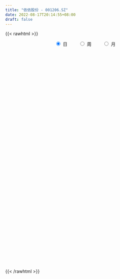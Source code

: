 ```yaml
---
title: "依依股份 - 001206.SZ"
date: 2022-08-17T20:14:55+08:00
draft: false
---
```

{{< rawhtml >}}
    <div style="text-align: center">
        <label style="padding: 1rem;"><input style="margin-right: .5rem" type="radio" name="period" value="D" checked onclick="period_change(this)">日</label>
        <label style="padding: 1rem;"><input style="margin-right: .5rem" type="radio" name="period" value="W" onclick="period_change(this)">周</label>
        <label style="padding: 1rem;"><input style="margin-right: .5rem" type="radio" name="period" value="M" onclick="period_change(this)">月</label>
    </div>
    <div id="chart" style="height: 700px;"></div> 
    <script type="text/javascript">
        const D_v = [3065.86,663.13,683.64,1700.67,2238.82,46017.11,58750.35,147895.54,128736.67,91267.83,67604.12,73848.51,55537.97,31645.39,37412.41,35518.83,39212.56,29473.91,32988.82,29078.99,22955.32,24294.47,21792.78,47600.68,25289.47,24979.51,36213.86,24288.78,18347.19,14154.16,18788.05,16922.24,22843.2,20951.73,16735.78,24567.19,18345.76,18272.39,13642.74,17108.6,9840.39,17940.85,13114.88,13688.35,8426.35,14385.31,17876.28,14030.86,18053.18,13819.83,12612.7,12481.87,14511.71,13367.29,10134.32,7956.16,8665.17,11106.48,16552.2,11026.79,10294.66,10198.12,18289.87,39951.55,39693.75,35736.71,23185.57,20614.55,10984.72,14595.36,11052.51,14002.05,13925.49,13351.76,10115.08,11936.41,9220.0,8613.18,8768.16,8906.06,11228.1,11705.74,8459.61,6322.32,6956.13,7588.46,11298.13,8713.07,7337.85,24355.72,20405.5,11722.2,9042.79,7531.37,4596.49,8123.37,5252.51,5483.88,7078.64,4716.75,7222.11,3187.51,3169.5,3888.5,3558.89,4022.33,7442.94,4458.42,7613.65,4704.5,3379.86,3197.18,4268.42,4124.75,4573.63,11714.17,6030.07,3770.16,4058.16,7588.85,8638.1,10706.21,17654.28,9219.02,6845.0,5238.57,7185.73,10506.06,24122.16,11668.28,9575.98,5843.85,8236.33,27317.11,14883.64,6630.0,8367.0,8578.29,5785.21,8285.37,9425.17,9118.16,6006.95,5974.58,4093.53,8728.16,6889.88,3976.6,4924.53,15155.52,7045.33,5002.3,9692.23,11752.31,7312.16,5167.76,7252.53,10263.74,6984.26,30226.25,19882.25,13777.9,12844.39,7625.0,10098.74,9613.48,8771.58,5655.82,6382.21,5169.21,12797.78,7498.12,4092.71,6691.94,5038.5,2668.69,3939.11,2831.59,3081.71,5087.43,2489.0,3134.58,2730.37,4332.0,2829.21,2995.37,3979.0,3128.57,6633.16,3645.16,3277.95,3512.0,3002.79,4293.0,4272.58,36478.1,39132.24,24547.14,17816.37,14418.95,8144.0,11813.05,9348.47,9028.0,5324.86,5671.42,9894.89,5215.0,5762.66,10707.87,7150.37,7928.16,6342.71,7248.0,8730.86,6808.79,21187.44,14523.85,9459.0,5910.06,3621.72,3539.0,3989.19,3045.63,3428.24,9107.75,7805.9,20385.21,20988.28,14233.43,19071.16,10909.16,10721.16,11747.0,9334.16,11307.03,7021.0,8241.84,12376.0,7944.0,5173.0,4945.84,6782.0,6607.0,5968.16,6784.43,12177.98,6155.0,9264.0,6985.0,4185.21,8592.21,8964.0,8949.0,9012.23,8418.0,7600.0,6028.16,6366.28,7669.91,8727.03,10799.61,11091.14,10265.58,7266.0,6619.0,4788.0,5341.56,4739.0,5260.0,9395.37,19941.27,23340.05,10988.63,6781.47,6870.86,7364.65,6176.0,3232.0,4669.76,4469.16,3325.49,2940.84,6725.0,5142.42,3472.0,3207.0,3241.0,3352.0,4787.0,5645.64,5026.0,6272.0,4579.23,2681.0,7237.0,4950.57,2639.22,3727.21,2354.0,2885.21,3016.48,4315.48,8738.12,18380.95,61422.29,40045.42]
const D_histogram = [0.0,0.4097094017,1.0946485694,1.9590063952,2.9358221003,3.979471614,5.0612200153,4.7124858202,3.9979982044,2.6524747511,1.7110987834,0.5617709229,-0.4770475374,-1.1721623915,-1.7103808451,-1.9624319702,-2.3409887973,-2.525406074,-2.7635318868,-2.9986706269,-2.9906907193,-2.781811026,-2.6015922579,-2.1486559827,-1.8212389415,-1.6352854727,-1.6946291587,-1.6761088759,-1.4878729604,-1.3918302167,-1.3343749947,-1.2136460714,-1.2036017095,-1.022037514,-0.8333302638,-0.5875121223,-0.392749958,-0.1678275056,-0.0432613145,-0.0422728623,-0.0165877485,-0.0379968522,-0.1221763345,-0.2199479528,-0.2293529437,-0.1740593812,-0.0322144578,-0.0476996644,-0.2240553584,-0.4002267736,-0.5469899928,-0.5464032453,-0.4088497765,-0.2070433886,-0.0465474297,0.0663468709,0.1286579878,0.1365595566,0.2915131566,0.4315695774,0.5482195217,0.5617858209,0.6402140846,1.0211220658,1.0785654698,1.2302937226,1.1533912972,0.8765160581,0.701245584,0.5359837383,0.4029439131,0.2246802195,0.0179693941,-0.1932236687,-0.2814810077,-0.2676329932,-0.2275556889,-0.1681534106,-0.0706513742,0.0476951934,0.1887484955,0.2302721739,0.2092637422,0.1949962789,0.1769611158,0.2107133719,0.2421283631,0.1888312836,0.1160725109,0.2561124017,0.2382550905,0.1792598477,0.0633408431,-0.091897223,-0.1434552188,-0.0836028249,-0.0206852347,0.0013355115,0.101226469,0.1544748957,0.1102512206,0.096345643,0.0942941041,0.0810579542,0.0657878567,0.0620188162,0.1299704819,0.1292505473,0.0405593713,-0.0712719839,-0.1047903048,-0.0948857285,-0.1052925431,-0.0472343623,0.0329315562,0.1686254069,0.2014374282,0.2352326586,0.2507438082,0.3025498353,0.3596595727,0.4386162316,0.53825274,0.5410164649,0.4855133006,0.4444321647,0.3746022921,0.3329560826,0.4150601047,0.4367375992,0.3648022959,0.2945677113,0.1958625291,0.2888951073,0.2342792289,0.1787939726,0.0844216234,0.0648804806,0.0261100447,0.0378867411,0.0595818664,0.0287846799,-0.0257067178,-0.0831995952,-0.1080995862,-0.1856859748,-0.2924429306,-0.3269812039,-0.3162511031,-0.2297642806,-0.183405855,-0.1431514683,-0.0446892415,0.0660515359,0.0911023122,0.0838977711,0.1096313369,0.1193112868,0.1341041838,0.2461089774,0.3551759984,0.3199430653,0.3217424444,0.2584951173,0.2452725179,0.174193844,0.0523121962,-0.021113274,-0.1342986351,-0.2706325046,-0.5107145867,-0.7420859132,-0.8290946547,-0.9767985378,-0.9802680644,-0.8864509467,-0.7268959727,-0.5685830682,-0.4282626031,-0.369416848,-0.308359311,-0.2350116863,-0.1445067046,-0.0668081837,-0.0010573198,0.0792876906,0.1101424842,0.1540579902,0.0867201204,0.0723221309,0.0514906343,0.0537666461,0.0677314325,0.0683526099,0.0565928592,0.3094237096,0.2878337782,0.0985470255,-0.0246920407,-0.1223532053,-0.2547437535,-0.4537117471,-0.5048935796,-0.4736520047,-0.3893926912,-0.282452337,-0.1739162896,-0.0728642245,-0.0218393464,0.0571075616,0.0663238072,0.0522597572,0.073999997,0.1449531238,0.198667889,0.265112781,0.3769307546,0.3943187641,0.2588122253,0.2305463415,0.1868519656,0.1615172099,0.1046156798,0.090661743,0.1162767337,0.2014610317,0.1812113914,0.3022955342,0.3102846559,0.077145196,-0.265727136,-0.4437327991,-0.478704395,-0.441522328,-0.4066454642,-0.2937046764,-0.2085618471,-0.1416393296,-0.0280573576,0.0214494508,0.0307037782,0.018002583,0.0687460743,0.0798575254,0.1042926643,0.1470473778,0.0780926377,0.0548763969,0.0665255339,0.0756527864,0.0914829499,0.1264304326,0.1744309984,0.1849413167,0.2290550612,0.2314076001,0.2299086347,0.1904504758,0.1881850439,0.2089211386,0.2431491274,0.2547671515,0.2893145842,0.2789655652,0.2837790251,0.2614590221,0.2048374777,0.1770809685,0.1640007063,0.1495821268,0.1832410583,0.2123049335,0.312424274,0.3470965123,0.3560080415,0.3123949707,0.2846598275,0.1962060028,0.1325968381,0.0729140447,-0.0049578259,-0.0333390649,-0.052111116,-0.1409768537,-0.1296736455,-0.1120430072,-0.0828190204,-0.0955350038,-0.1125939823,-0.0801700508,-0.0214390653,0.0265000483,0.0797796419,0.0606795698,0.053235826,-0.0615048738,-0.1671427176,-0.2126549807,-0.2054858268,-0.1613753966,-0.1247733733,-0.0983408885,-0.0366861346,0.0541076526,0.316550145,0.50872635,0.6558381492]
const D_fast = [0.0,0.5121367521,1.4707380622,2.8248474867,4.5356187169,6.5741361342,8.9211895393,9.7505767992,10.0355887346,9.353183969,8.8395826971,7.8306975673,6.6726172228,5.6844617707,4.7186481058,3.9759889882,3.0121849618,2.1964161665,1.267407382,0.2826009853,-0.4570917869,-0.9436648502,-1.4138441465,-1.498071867,-1.6259645612,-1.8488324606,-2.3318334363,-2.7323403724,-2.916072697,-3.1679875075,-3.4441260342,-3.6268086287,-3.9176646942,-3.9916098772,-4.0112351929,-3.912295082,-3.8157204072,-3.6327548312,-3.5190039687,-3.528583732,-3.5070455554,-3.5379538722,-3.6526774381,-3.8054360446,-3.8721792714,-3.8604005542,-3.7266092453,-3.754019368,-3.9863889015,-4.2626170101,-4.5461277275,-4.6821417913,-4.6468007667,-4.4967552259,-4.3478961244,-4.2184151062,-4.1239394923,-4.0818980343,-3.8540661452,-3.6061173301,-3.3524125054,-3.1983997509,-2.959917966,-2.3237294683,-1.996644697,-1.5373430135,-1.3258976146,-1.3836438392,-1.3836029173,-1.4148688284,-1.4471726753,-1.569266314,-1.7714847909,-2.0309837709,-2.1896113618,-2.2426715956,-2.2594832136,-2.2421192879,-2.162280095,-2.0320097291,-1.8437693031,-1.7446775812,-1.7133700774,-1.678888471,-1.6526833552,-1.5662527561,-1.4743056741,-1.4803949327,-1.5241355777,-1.3200675864,-1.278361125,-1.2925414059,-1.3926251998,-1.5708375716,-1.6582593721,-1.6193076844,-1.5615614028,-1.5392067788,-1.414009204,-1.3221420534,-1.3388029234,-1.3286220902,-1.3071001031,-1.3000717644,-1.2988948977,-1.2871592341,-1.186714948,-1.1551222458,-1.2336735789,-1.3633229301,-1.4230388272,-1.436855683,-1.4735856335,-1.4273360433,-1.3389372356,-1.1610870332,-1.0779156549,-0.9853122599,-0.9071151582,-0.7796716723,-0.6326470417,-0.4440363249,-0.2098366315,-0.0718187904,-0.0059436295,0.0640832758,0.0879039762,0.1294967874,0.3153658356,0.4462277299,0.4654930006,0.4689003438,0.4191607939,0.5844171489,0.5883710778,0.5775843146,0.5043173712,0.5009963486,0.4687534239,0.4900018056,0.5265923975,0.5029913809,0.4420733038,0.3637805276,0.31185564,0.1878477578,0.0079800693,-0.108303505,-0.17663618,-0.1475904276,-0.1470834657,-0.1426169461,-0.0553270297,0.0719266317,0.119752986,0.1335228877,0.1866642877,0.2261720593,0.2744910023,0.4480230402,0.6458840608,0.690636894,0.7728718842,0.7742483365,0.8223438665,0.7948136536,0.6860100549,0.6073062661,0.4605462462,0.2565542506,-0.1112064781,-0.5280992829,-0.8223816881,-1.2142852056,-1.4628217483,-1.5906173673,-1.6127863865,-1.596619249,-1.5633644348,-1.5968728916,-1.6129051823,-1.5983104793,-1.5439321737,-1.4829356987,-1.4174491647,-1.3172822317,-1.2588918171,-1.1764618135,-1.2221196532,-1.2184371099,-1.226395948,-1.2106782747,-1.1797806301,-1.1620713003,-1.1596828361,-0.8294960584,-0.7791275453,-0.9437775416,-1.073189618,-1.2014390839,-1.3975155705,-1.7099115008,-1.8873167282,-1.9744881545,-1.9875770138,-1.9512497439,-1.8861927689,-1.8033567598,-1.7577917184,-1.66456792,-1.6387707226,-1.6397698333,-1.5995295943,-1.4923381866,-1.388956449,-1.2562333618,-1.0501826996,-0.934214999,-1.0050184815,-0.9756477799,-0.9726291644,-0.9575846176,-0.9883322278,-0.9796207288,-0.9249365547,-0.7893869988,-0.7643337913,-0.5676757649,-0.4821154792,-0.6959686401,-1.1052727561,-1.394211619,-1.5488593136,-1.6220578286,-1.6888423309,-1.6493277122,-1.6163253446,-1.5848126595,-1.478245027,-1.4233758559,-1.4064455838,-1.4146461333,-1.3467161235,-1.3156402911,-1.265131986,-1.185615428,-1.2350470088,-1.2445441503,-1.2162636299,-1.1882231808,-1.1495222798,-1.082967189,-0.9913588735,-0.9346132261,-0.8332357162,-0.7730312773,-0.7170530841,-0.708898624,-0.664117795,-0.5911514156,-0.4961361449,-0.4208263329,-0.3139502542,-0.2545578819,-0.1787996657,-0.1357549132,-0.1411670881,-0.1246533553,-0.0967334408,-0.0737564886,0.0057127074,0.087852816,0.266078225,0.3875245913,0.4854381309,0.5199238028,0.5633536164,0.5239512924,0.4934913372,0.4520370551,0.372925728,0.3362097227,0.3044098927,0.1802999416,0.1591847384,0.1488046249,0.1573238565,0.1207241222,0.0755166481,0.087898067,0.1412692861,0.1958334119,0.2690579159,0.2651277363,0.270992949,0.1408760307,-0.0065474925,-0.1052235008,-0.1494258035,-0.1456592225,-0.1402505425,-0.1384032799,-0.0859200596,0.0184006408,0.3599806694,0.6793384619,0.9904097984]
const D_slow = [0.0,0.1024273504,0.3760894928,0.8658410916,1.5997966166,2.5946645201,3.859969524,5.038090979,6.0375905301,6.7007092179,7.1284839137,7.2689266445,7.1496647601,6.8566241622,6.429028951,5.9384209584,5.3531737591,4.7218222406,4.0309392689,3.2812716122,2.5335989323,1.8381461758,1.1877481114,0.6505841157,0.1952743803,-0.2135469879,-0.6372042776,-1.0562314965,-1.4281997366,-1.7761572908,-2.1097510395,-2.4131625573,-2.7140629847,-2.9695723632,-3.1779049292,-3.3247829597,-3.4229704492,-3.4649273256,-3.4757426542,-3.4863108698,-3.4904578069,-3.49995702,-3.5305011036,-3.5854880918,-3.6428263277,-3.686341173,-3.6943947875,-3.7063197036,-3.7623335432,-3.8623902365,-3.9991377347,-4.1357385461,-4.2379509902,-4.2897118373,-4.3013486948,-4.284761977,-4.2525974801,-4.2184575909,-4.1455793018,-4.0376869074,-3.900632027,-3.7601855718,-3.6001320506,-3.3448515342,-3.0752101667,-2.7676367361,-2.4792889118,-2.2601598973,-2.0848485013,-1.9508525667,-1.8501165884,-1.7939465335,-1.789454185,-1.8377601022,-1.9081303541,-1.9750386024,-2.0319275247,-2.0739658773,-2.0916287208,-2.0797049225,-2.0325177986,-1.9749497551,-1.9226338196,-1.8738847499,-1.8296444709,-1.776966128,-1.7164340372,-1.6692262163,-1.6402080886,-1.5761799881,-1.5166162155,-1.4718012536,-1.4559660428,-1.4789403486,-1.5148041533,-1.5357048595,-1.5408761682,-1.5405422903,-1.515235673,-1.4766169491,-1.449054144,-1.4249677332,-1.4013942072,-1.3811297186,-1.3646827544,-1.3491780504,-1.3166854299,-1.2843727931,-1.2742329503,-1.2920509462,-1.3182485224,-1.3419699545,-1.3682930903,-1.3801016809,-1.3718687919,-1.3297124401,-1.2793530831,-1.2205449185,-1.1578589664,-1.0822215076,-0.9923066144,-0.8826525565,-0.7480893715,-0.6128352553,-0.4914569301,-0.3803488889,-0.2866983159,-0.2034592952,-0.0996942691,0.0094901307,0.1006907047,0.1743326325,0.2232982648,0.2955220416,0.3540918489,0.398790342,0.4198957478,0.436115868,0.4426433792,0.4521150645,0.4670105311,0.474206701,0.4677800216,0.4469801228,0.4199552262,0.3735337325,0.3004229999,0.2186776989,0.1396149231,0.082173853,0.0363223892,0.0005345222,-0.0106377882,0.0058750958,0.0286506738,0.0496251166,0.0770329508,0.1068607725,0.1403868185,0.2019140628,0.2907080624,0.3706938287,0.4511294398,0.5157532192,0.5770713486,0.6206198096,0.6336978587,0.6284195402,0.5948448814,0.5271867552,0.3995081086,0.2139866303,0.0067129666,-0.2374866678,-0.4825536839,-0.7041664206,-0.8858904138,-1.0280361808,-1.1351018316,-1.2274560436,-1.3045458714,-1.3632987929,-1.3994254691,-1.416127515,-1.416391845,-1.3965699223,-1.3690343013,-1.3305198037,-1.3088397736,-1.2907592409,-1.2778865823,-1.2644449208,-1.2475120627,-1.2304239102,-1.2162756954,-1.138919768,-1.0669613234,-1.0423245671,-1.0484975772,-1.0790858786,-1.142771817,-1.2561997537,-1.3824231486,-1.5008361498,-1.5981843226,-1.6687974069,-1.7122764793,-1.7304925354,-1.735952372,-1.7216754816,-1.7050945298,-1.6920295905,-1.6735295913,-1.6372913103,-1.5876243381,-1.5213461428,-1.4271134542,-1.3285337632,-1.2638307068,-1.2061941214,-1.15948113,-1.1191018276,-1.0929479076,-1.0702824718,-1.0412132884,-0.9908480305,-0.9455451827,-0.8699712991,-0.7924001351,-0.7731138361,-0.8395456201,-0.9504788199,-1.0701549186,-1.1805355006,-1.2821968667,-1.3556230358,-1.4077634975,-1.4431733299,-1.4501876694,-1.4448253067,-1.4371493621,-1.4326487163,-1.4154621978,-1.3954978164,-1.3694246503,-1.3326628059,-1.3131396465,-1.2994205472,-1.2827891638,-1.2638759672,-1.2410052297,-1.2093976216,-1.1657898719,-1.1195545428,-1.0622907775,-1.0044388774,-0.9469617188,-0.8993490998,-0.8523028388,-0.8000725542,-0.7392852723,-0.6755934844,-0.6032648384,-0.5335234471,-0.4625786908,-0.3972139353,-0.3460045659,-0.3017343237,-0.2607341472,-0.2233386154,-0.1775283509,-0.1244521175,-0.046346049,0.0404280791,0.1294300894,0.2075288321,0.278693789,0.3277452897,0.3608944992,0.3791230104,0.3778835539,0.3695487877,0.3565210087,0.3212767952,0.2888583839,0.2608476321,0.240142877,0.216259126,0.1881106304,0.1680681178,0.1627083514,0.1693333635,0.189278274,0.2044481665,0.217757123,0.2023809045,0.1605952251,0.1074314799,0.0560600232,0.0157161741,-0.0154771692,-0.0400623914,-0.049233925,-0.0357070118,0.0434305244,0.1706121119,0.3345716492]
const D_data = [['2021-05-18', 53.52, 64.22, 53.52, 64.22],['2021-05-19', 70.64, 70.64, 70.64, 70.64],['2021-05-20', 77.7, 77.7, 77.7, 77.7],['2021-05-21', 85.47, 85.47, 85.47, 85.47],['2021-05-24', 94.02, 94.02, 94.02, 94.02],['2021-05-25', 103.42, 103.42, 103.42, 103.42],['2021-05-26', 110.99, 113.76, 108.6, 113.76],['2021-05-27', 111.8, 102.38, 102.38, 115.8],['2021-05-28', 98.0, 99.2, 92.2, 101.58],['2021-05-31', 92.68, 89.28, 89.28, 93.66],['2021-06-01', 90.79, 90.88, 88.01, 92.6],['2021-06-02', 89.0, 84.54, 84.54, 92.8],['2021-06-03', 83.0, 81.05, 80.51, 83.8],['2021-06-04', 80.52, 80.99, 79.57, 81.63],['2021-06-07', 82.0, 79.4, 78.88, 82.29],['2021-06-08', 79.04, 80.25, 77.81, 81.75],['2021-06-09', 79.1, 76.03, 75.91, 79.44],['2021-06-10', 75.44, 75.7, 75.11, 76.95],['2021-06-11', 75.7, 72.38, 72.34, 75.9],['2021-06-15', 72.8, 69.34, 69.01, 72.96],['2021-06-16', 69.44, 69.78, 68.51, 70.5],['2021-06-17', 69.88, 70.88, 69.26, 71.55],['2021-06-18', 70.17, 69.63, 68.61, 70.5],['2021-06-21', 69.64, 72.99, 69.64, 74.09],['2021-06-22', 72.08, 72.0, 71.25, 72.35],['2021-06-23', 71.5, 70.23, 70.13, 73.74],['2021-06-24', 69.71, 66.1, 65.83, 69.93],['2021-06-25', 66.0, 65.49, 64.28, 66.2],['2021-06-28', 65.11, 66.73, 65.11, 66.77],['2021-06-29', 66.03, 64.96, 64.95, 67.12],['2021-06-30', 64.99, 63.52, 63.41, 64.99],['2021-07-01', 63.3, 63.45, 63.16, 64.73],['2021-07-02', 63.9, 61.08, 60.88, 64.51],['2021-07-05', 61.36, 62.45, 60.02, 63.88],['2021-07-06', 61.95, 62.36, 61.06, 63.1],['2021-07-07', 61.79, 63.22, 61.73, 65.14],['2021-07-08', 63.28, 62.9, 61.33, 63.48],['2021-07-09', 62.68, 63.7, 61.8, 64.2],['2021-07-12', 63.89, 62.81, 62.56, 63.95],['2021-07-13', 62.53, 61.07, 60.99, 62.81],['2021-07-14', 60.5, 60.93, 60.49, 61.62],['2021-07-15', 60.71, 59.83, 58.6, 60.71],['2021-07-16', 59.84, 58.19, 58.01, 59.84],['2021-07-19', 58.1, 56.88, 56.53, 58.7],['2021-07-20', 56.42, 57.0, 56.19, 57.48],['2021-07-21', 57.5, 57.25, 57.23, 58.99],['2021-07-22', 56.98, 58.26, 55.57, 58.26],['2021-07-23', 58.0, 56.07, 56.06, 58.0],['2021-07-26', 56.01, 52.89, 52.82, 56.01],['2021-07-27', 52.68, 51.14, 51.11, 54.12],['2021-07-28', 51.0, 49.69, 49.13, 51.2],['2021-07-29', 50.94, 50.12, 50.0, 51.28],['2021-07-30', 49.5, 51.23, 49.35, 51.55],['2021-08-02', 50.85, 52.1, 50.33, 52.5],['2021-08-03', 51.76, 51.85, 51.59, 52.49],['2021-08-04', 51.85, 51.39, 51.37, 52.31],['2021-08-05', 51.01, 50.7, 50.44, 51.37],['2021-08-06', 50.58, 49.71, 49.3, 50.9],['2021-08-09', 49.71, 51.57, 49.66, 52.86],['2021-08-10', 51.14, 51.89, 51.01, 52.28],['2021-08-11', 51.89, 52.12, 51.39, 52.32],['2021-08-12', 52.28, 51.08, 51.06, 52.39],['2021-08-13', 51.18, 52.1, 51.13, 53.35],['2021-08-16', 52.0, 57.31, 51.3, 57.31],['2021-08-17', 58.72, 54.83, 54.37, 58.72],['2021-08-18', 54.58, 57.09, 54.54, 58.0],['2021-08-19', 56.2, 55.01, 54.58, 57.0],['2021-08-20', 54.57, 52.02, 51.62, 54.9],['2021-08-23', 52.05, 52.39, 51.55, 52.47],['2021-08-24', 52.41, 51.8, 51.31, 52.41],['2021-08-25', 51.8, 51.5, 51.41, 52.38],['2021-08-26', 51.69, 50.08, 49.9, 51.69],['2021-08-27', 49.16, 48.52, 48.01, 49.5],['2021-08-30', 48.03, 47.0, 47.0, 48.89],['2021-08-31', 47.0, 47.27, 46.95, 47.86],['2021-09-01', 47.02, 47.85, 46.27, 48.0],['2021-09-02', 47.85, 47.84, 47.63, 48.78],['2021-09-03', 47.88, 47.9, 47.02, 48.2],['2021-09-06', 47.82, 48.41, 47.69, 48.5],['2021-09-07', 48.41, 48.95, 48.17, 49.5],['2021-09-08', 48.95, 49.74, 48.95, 49.93],['2021-09-09', 50.3, 48.87, 48.83, 50.41],['2021-09-10', 48.91, 48.04, 47.66, 48.91],['2021-09-13', 47.98, 47.92, 47.51, 48.29],['2021-09-14', 47.83, 47.67, 47.5, 48.36],['2021-09-15', 47.53, 48.26, 47.24, 48.99],['2021-09-16', 48.27, 48.34, 48.16, 49.62],['2021-09-17', 48.11, 47.15, 46.94, 48.5],['2021-09-22', 47.18, 46.45, 46.34, 47.18],['2021-09-23', 46.48, 49.22, 46.48, 49.48],['2021-09-24', 48.0, 47.55, 43.58, 48.87],['2021-09-27', 47.5, 46.78, 46.06, 47.97],['2021-09-28', 46.52, 45.48, 45.47, 46.96],['2021-09-29', 45.23, 44.03, 44.01, 45.4],['2021-09-30', 44.4, 44.46, 44.0, 44.82],['2021-10-08', 44.95, 45.57, 44.81, 46.18],['2021-10-11', 45.42, 45.68, 45.42, 46.19],['2021-10-12', 45.58, 45.17, 44.75, 45.9],['2021-10-13', 45.17, 46.3, 45.06, 46.3],['2021-10-14', 46.26, 46.02, 46.02, 46.68],['2021-10-15', 46.02, 44.72, 44.5, 46.23],['2021-10-18', 44.73, 44.82, 44.51, 44.88],['2021-10-19', 44.71, 44.8, 44.71, 45.19],['2021-10-20', 44.73, 44.49, 44.42, 44.83],['2021-10-21', 44.35, 44.25, 44.08, 44.64],['2021-10-22', 44.27, 44.2, 44.17, 44.96],['2021-10-25', 44.5, 45.16, 43.99, 45.8],['2021-10-26', 44.83, 44.4, 44.28, 45.14],['2021-10-27', 44.25, 42.94, 42.68, 44.4],['2021-10-28', 42.81, 41.91, 41.88, 43.24],['2021-10-29', 41.9, 42.24, 41.9, 42.69],['2021-11-01', 42.23, 42.45, 42.08, 42.72],['2021-11-02', 42.53, 41.92, 41.87, 43.16],['2021-11-03', 42.15, 42.65, 42.13, 42.86],['2021-11-04', 42.65, 43.1, 42.65, 43.21],['2021-11-05', 43.14, 44.27, 43.08, 44.75],['2021-11-08', 44.27, 43.4, 43.29, 44.7],['2021-11-09', 43.44, 43.59, 43.2, 43.77],['2021-11-10', 43.59, 43.52, 43.01, 43.8],['2021-11-11', 43.32, 44.22, 43.32, 44.44],['2021-11-12', 44.1, 44.7, 43.94, 45.14],['2021-11-15', 44.55, 45.53, 44.4, 45.68],['2021-11-16', 45.54, 46.55, 45.09, 46.79],['2021-11-17', 46.52, 45.95, 45.67, 46.6],['2021-11-18', 45.95, 45.41, 45.36, 46.18],['2021-11-19', 45.41, 45.64, 45.01, 45.85],['2021-11-22', 45.8, 45.26, 44.97, 45.8],['2021-11-23', 45.2, 45.56, 45.0, 46.36],['2021-11-24', 45.77, 47.5, 45.36, 47.97],['2021-11-25', 47.5, 47.36, 46.7, 47.59],['2021-11-26', 47.15, 46.38, 46.35, 47.55],['2021-11-29', 46.08, 46.3, 45.84, 46.69],['2021-11-30', 46.7, 45.71, 45.51, 46.93],['2021-12-01', 45.51, 48.33, 45.5, 48.8],['2021-12-02', 47.76, 46.84, 46.79, 47.81],['2021-12-03', 47.2, 46.75, 46.39, 47.25],['2021-12-06', 46.8, 46.02, 46.0, 47.36],['2021-12-07', 46.02, 46.77, 45.6, 46.8],['2021-12-08', 46.88, 46.47, 46.08, 46.94],['2021-12-09', 46.8, 47.12, 46.47, 47.28],['2021-12-10', 47.14, 47.44, 46.7, 47.6],['2021-12-13', 47.43, 46.86, 46.72, 47.85],['2021-12-14', 46.72, 46.4, 46.23, 46.95],['2021-12-15', 46.37, 46.08, 45.92, 46.58],['2021-12-16', 46.2, 46.25, 46.0, 46.49],['2021-12-17', 46.18, 45.25, 45.09, 46.23],['2021-12-20', 45.08, 44.24, 44.22, 45.08],['2021-12-21', 44.41, 44.55, 44.25, 44.82],['2021-12-22', 44.76, 44.82, 44.55, 45.65],['2021-12-23', 44.83, 45.83, 44.06, 46.52],['2021-12-24', 46.0, 45.53, 45.39, 46.2],['2021-12-27', 45.36, 45.56, 45.22, 46.23],['2021-12-28', 45.56, 46.59, 45.56, 46.83],['2021-12-29', 46.33, 47.32, 46.09, 47.79],['2021-12-30', 47.24, 46.68, 46.61, 47.58],['2021-12-31', 46.67, 46.4, 46.32, 46.8],['2022-01-04', 46.99, 46.95, 46.6, 47.16],['2022-01-05', 46.94, 46.95, 45.7, 47.8],['2022-01-06', 46.8, 47.2, 46.56, 47.37],['2022-01-07', 47.5, 48.94, 47.16, 49.96],['2022-01-10', 48.53, 49.78, 48.33, 50.24],['2022-01-11', 49.82, 48.49, 48.32, 50.3],['2022-01-12', 48.38, 49.18, 47.69, 49.5],['2022-01-13', 49.29, 48.5, 48.37, 49.5],['2022-01-14', 48.31, 49.2, 48.12, 49.49],['2022-01-17', 49.24, 48.5, 48.21, 49.9],['2022-01-18', 48.6, 47.52, 47.5, 49.33],['2022-01-19', 47.36, 47.7, 47.0, 48.2],['2022-01-20', 47.69, 46.72, 46.69, 47.69],['2022-01-21', 46.24, 45.67, 45.51, 47.01],['2022-01-24', 45.4, 43.1, 42.91, 45.62],['2022-01-25', 43.17, 41.47, 41.41, 43.48],['2022-01-26', 41.6, 41.8, 41.22, 41.9],['2022-01-27', 41.9, 39.66, 39.6, 41.9],['2022-01-28', 40.88, 40.22, 39.6, 40.88],['2022-02-07', 40.83, 40.85, 40.5, 41.16],['2022-02-08', 40.89, 41.6, 40.55, 41.66],['2022-02-09', 41.6, 41.79, 41.37, 41.89],['2022-02-10', 41.91, 41.82, 41.28, 42.2],['2022-02-11', 41.67, 40.85, 40.76, 41.76],['2022-02-14', 40.56, 40.75, 40.28, 41.2],['2022-02-15', 40.62, 40.86, 40.56, 41.03],['2022-02-16', 41.01, 41.17, 40.84, 41.4],['2022-02-17', 41.17, 41.18, 41.13, 41.75],['2022-02-18', 41.01, 41.19, 40.56, 41.37],['2022-02-21', 41.3, 41.6, 41.04, 41.95],['2022-02-22', 41.53, 41.16, 40.8, 41.75],['2022-02-23', 41.2, 41.44, 40.98, 41.49],['2022-02-24', 41.44, 39.89, 39.32, 41.62],['2022-02-25', 40.1, 40.21, 40.1, 40.85],['2022-02-28', 40.0, 39.9, 39.41, 40.39],['2022-03-01', 39.8, 40.0, 39.69, 40.12],['2022-03-02', 39.94, 40.06, 39.58, 40.14],['2022-03-03', 40.05, 39.81, 39.68, 40.2],['2022-03-04', 39.82, 39.5, 39.38, 39.83],['2022-03-07', 39.35, 43.45, 38.42, 43.45],['2022-03-08', 43.45, 40.72, 40.39, 44.43],['2022-03-09', 40.72, 38.05, 36.71, 41.16],['2022-03-10', 38.7, 37.91, 37.91, 39.88],['2022-03-11', 37.12, 37.42, 36.0, 37.65],['2022-03-14', 37.03, 36.05, 36.05, 37.47],['2022-03-15', 36.05, 33.86, 33.7, 36.34],['2022-03-16', 34.62, 34.46, 33.16, 34.9],['2022-03-17', 34.52, 34.84, 34.52, 35.64],['2022-03-18', 34.63, 35.25, 34.49, 35.45],['2022-03-21', 35.28, 35.55, 35.05, 35.75],['2022-03-22', 35.47, 35.73, 34.84, 36.36],['2022-03-23', 35.68, 35.86, 35.42, 36.09],['2022-03-24', 35.86, 35.36, 35.02, 35.86],['2022-03-25', 35.39, 35.83, 35.24, 36.91],['2022-03-28', 35.48, 35.0, 34.62, 35.78],['2022-03-29', 35.15, 34.5, 34.4, 36.28],['2022-03-30', 34.62, 34.78, 34.11, 34.88],['2022-03-31', 34.7, 35.5, 34.48, 35.74],['2022-04-01', 35.11, 35.53, 34.8, 36.48],['2022-04-06', 35.47, 35.98, 35.44, 36.36],['2022-04-07', 35.9, 37.08, 35.71, 39.58],['2022-04-08', 36.81, 36.36, 36.06, 38.6],['2022-04-11', 36.16, 34.2, 34.2, 36.29],['2022-04-12', 34.1, 35.12, 33.93, 35.23],['2022-04-13', 35.33, 34.73, 34.37, 35.48],['2022-04-14', 34.73, 34.75, 34.59, 35.23],['2022-04-15', 34.78, 34.08, 34.05, 35.07],['2022-04-18', 34.45, 34.35, 33.9, 34.56],['2022-04-19', 34.5, 34.81, 34.0, 35.08],['2022-04-20', 34.62, 35.84, 34.62, 36.89],['2022-04-21', 35.84, 34.71, 34.51, 36.45],['2022-04-22', 34.88, 36.82, 34.67, 37.83],['2022-04-25', 36.15, 35.88, 35.62, 37.83],['2022-04-26', 32.88, 32.29, 32.29, 33.69],['2022-04-27', 29.8, 29.16, 29.06, 30.2],['2022-04-28', 28.8, 29.4, 28.5, 30.08],['2022-04-29', 29.27, 30.1, 28.98, 30.45],['2022-05-05', 29.84, 30.48, 29.71, 31.11],['2022-05-06', 29.8, 30.13, 29.54, 31.1],['2022-05-09', 30.0, 31.04, 30.0, 31.6],['2022-05-10', 30.73, 30.83, 30.62, 31.5],['2022-05-11', 31.0, 30.67, 30.67, 31.37],['2022-05-12', 30.31, 31.47, 30.2, 31.98],['2022-05-13', 31.6, 30.9, 30.57, 31.65],['2022-05-16', 31.1, 30.37, 30.31, 31.1],['2022-05-17', 30.37, 29.9, 29.61, 30.41],['2022-05-18', 30.15, 30.63, 29.9, 31.09],['2022-05-19', 30.52, 30.16, 29.7, 30.6],['2022-05-20', 30.2, 30.3, 29.99, 30.6],['2022-05-23', 30.36, 30.62, 30.22, 30.92],['2022-05-24', 30.62, 29.05, 28.93, 30.88],['2022-05-25', 29.02, 29.24, 29.02, 29.32],['2022-05-26', 29.98, 29.51, 28.96, 30.08],['2022-05-27', 29.71, 29.41, 29.11, 29.86],['2022-05-30', 29.7, 29.45, 29.07, 29.7],['2022-05-31', 29.32, 29.74, 29.3, 30.0],['2022-06-01', 29.74, 30.08, 29.58, 30.2],['2022-06-02', 29.5, 29.75, 28.92, 29.78],['2022-06-06', 30.08, 30.33, 29.73, 30.35],['2022-06-07', 30.05, 29.97, 29.7, 30.45],['2022-06-08', 30.28, 29.97, 29.37, 30.29],['2022-06-09', 30.0, 29.42, 29.14, 30.06],['2022-06-10', 29.41, 29.8, 29.32, 29.83],['2022-06-13', 29.7, 30.18, 29.55, 30.4],['2022-06-14', 30.1, 30.57, 29.76, 30.78],['2022-06-15', 30.56, 30.51, 30.35, 31.25],['2022-06-16', 30.84, 31.05, 30.69, 31.36],['2022-06-17', 31.05, 30.7, 30.35, 31.45],['2022-06-20', 30.65, 31.03, 30.49, 31.09],['2022-06-21', 31.04, 30.8, 30.42, 31.2],['2022-06-22', 31.05, 30.29, 30.23, 31.05],['2022-06-23', 30.27, 30.53, 30.05, 30.59],['2022-06-24', 30.7, 30.7, 30.38, 30.85],['2022-06-27', 30.95, 30.7, 30.62, 31.0],['2022-06-28', 30.99, 31.46, 30.82, 31.6],['2022-06-29', 31.46, 31.71, 31.3, 32.94],['2022-06-30', 31.73, 33.15, 31.72, 33.71],['2022-07-01', 32.78, 32.96, 32.59, 33.55],['2022-07-04', 32.71, 33.05, 32.56, 33.14],['2022-07-05', 33.39, 32.59, 32.2, 33.39],['2022-07-06', 32.57, 32.87, 32.14, 33.2],['2022-07-07', 32.65, 32.03, 32.0, 32.99],['2022-07-08', 32.3, 32.11, 32.05, 32.58],['2022-07-11', 32.53, 31.96, 31.7, 32.78],['2022-07-12', 31.63, 31.44, 31.32, 32.0],['2022-07-13', 31.44, 31.81, 31.21, 31.99],['2022-07-14', 31.8, 31.82, 31.6, 32.09],['2022-07-15', 31.98, 30.62, 30.62, 31.98],['2022-07-18', 30.72, 31.6, 30.72, 31.88],['2022-07-19', 31.86, 31.7, 31.33, 31.9],['2022-07-20', 31.89, 31.93, 31.51, 32.06],['2022-07-21', 32.06, 31.41, 31.4, 32.08],['2022-07-22', 31.41, 31.22, 30.9, 31.76],['2022-07-25', 31.39, 31.83, 31.19, 31.95],['2022-07-26', 31.82, 32.39, 31.6, 32.4],['2022-07-27', 32.31, 32.57, 32.23, 32.86],['2022-07-28', 32.8, 32.98, 32.4, 33.0],['2022-07-29', 33.03, 32.25, 32.25, 33.03],['2022-08-01', 32.36, 32.4, 32.0, 32.55],['2022-08-02', 32.0, 30.75, 30.39, 32.03],['2022-08-03', 30.52, 30.2, 30.2, 31.3],['2022-08-04', 30.44, 30.41, 30.26, 30.94],['2022-08-05', 30.6, 30.81, 30.36, 30.87],['2022-08-08', 31.0, 31.27, 30.81, 31.28],['2022-08-09', 31.47, 31.28, 31.01, 31.66],['2022-08-10', 31.48, 31.23, 30.91, 31.53],['2022-08-11', 31.45, 31.85, 31.25, 31.93],['2022-08-12', 31.95, 32.63, 31.8, 32.88],['2022-08-15', 34.8, 35.89, 34.62, 35.89],['2022-08-16', 37.16, 36.59, 36.25, 39.48],['2022-08-17', 36.93, 37.45, 35.76, 37.78]]
const W_v = [6113.3,383638.49,319903.8200000001,174606.53,98121.56,158372.3,91054.84,98872.85,71647.46,68407.15,71479.29,51229.42,66361.64,159182.13,64560.13,53236.43,49067.67,40878.11,52099.07,32892.85,8123.37,29753.89,17826.73,27599.37,27878.15,30085.34,49663.08,63058.21,62910.93,40441.04,33921.38,37991.86,38926.76,54726.78,64228.28,35592.3,36119.05,17608.53,15515.16,20381.26,18358.32,132392.8,43658.38,37251.84,37400.1,42520.08,26518.97,43772.73,75923.19,21081.16,46889.87,29476.0,41366.41,30690.42,37424.67,48553.27,28753.56,68925.32,30424.98,22130.25,18414.42,26309.87,21235.0,21309.29,119848.66]
const W_histogram = [0.0,0.8762165242,0.2153626156,-0.7620954908,-1.5110465258,-2.1627750766,-2.7317031376,-2.764045026,-2.9709074706,-3.0531987683,-3.2197226266,-3.2110993232,-2.8363034094,-2.402810139,-2.1680308559,-1.8813729158,-1.5244360674,-1.2044186759,-0.839247625,-0.6857288366,-0.4033201919,-0.1790935829,0.0183793436,0.096792397,0.3508823557,0.5988553859,0.8611773837,1.1040153536,1.2957823348,1.46295457,1.4188186088,1.3989482989,1.4297927992,1.5941241518,1.6843703515,1.477742591,0.9699737636,0.68587426,0.5367889522,0.3946804579,0.28072567,0.102320748,-0.1131047879,-0.1646848008,-0.1666498988,-0.0649205265,-0.1018552586,0.096831036,-0.1711512359,-0.2864249316,-0.2520631212,-0.2125696739,-0.189952761,-0.1001706816,0.0087238848,0.1781144853,0.3187012365,0.5773660388,0.6966913711,0.6799949866,0.7107471485,0.7954487199,0.7500819214,0.8319049867,1.178715806]
const W_fast = [0.0,1.0952706553,0.4882574005,-0.6797245786,-1.8064372451,-2.998859565,-4.2507134104,-4.9740665552,-5.9236558675,-6.7692468573,-7.7407013722,-8.5348528997,-8.8691328383,-9.0363421025,-9.3435705335,-9.5272558223,-9.5514279908,-9.5325152682,-9.3771561235,-9.3950695444,-9.2134909476,-9.0340377343,-8.8319699719,-8.7293588193,-8.3875482716,-7.989861395,-7.5122450513,-6.9934032429,-6.477690678,-5.9447798004,-5.6342111094,-5.3043443445,-4.9160516444,-4.3531892538,-3.8418504663,-3.679042579,-3.9443179656,-4.0569489042,-4.0718369739,-4.1152753537,-4.1590487241,-4.3118734591,-4.555575192,-4.6483264051,-4.6919539778,-4.6064547372,-4.6688532839,-4.4459592303,-4.7567293111,-4.9436092398,-4.9722632097,-4.9859121809,-5.0107834582,-4.9460440492,-4.8349685117,-4.6210492898,-4.4007872295,-3.9977809175,-3.7042827424,-3.5509803802,-3.3425414312,-3.0589776799,-2.916823998,-2.627024686,-1.9855349153]
const W_slow = [0.0,0.2190541311,0.2728947849,0.0823709122,-0.2953907192,-0.8360844884,-1.5190102728,-2.2100215293,-2.9527483969,-3.716048089,-4.5209787456,-5.3237535764,-6.0328294288,-6.6335319635,-7.1755396775,-7.6458829065,-8.0269919233,-8.3280965923,-8.5379084986,-8.7093407077,-8.8101707557,-8.8549441514,-8.8503493155,-8.8261512163,-8.7384306273,-8.5887167809,-8.3734224349,-8.0974185965,-7.7734730128,-7.4077343703,-7.0530297181,-6.7032926434,-6.3458444436,-5.9473134057,-5.5262208178,-5.15678517,-4.9142917291,-4.7428231641,-4.6086259261,-4.5099558116,-4.4397743941,-4.4141942071,-4.4424704041,-4.4836416043,-4.525304079,-4.5415342106,-4.5669980253,-4.5427902663,-4.5855780753,-4.6571843082,-4.7202000885,-4.7733425069,-4.8208306972,-4.8458733676,-4.8436923964,-4.7991637751,-4.719488466,-4.5751469563,-4.4009741135,-4.2309753669,-4.0532885797,-3.8544263998,-3.6669059194,-3.4589296727,-3.1642507212]
const W_data = [['2021-05-21', 53.52, 85.47, 53.52, 85.47],['2021-05-28', 94.02, 99.2, 92.2, 115.8],['2021-06-04', 92.68, 80.99, 79.57, 93.66],['2021-06-11', 82.0, 72.38, 72.34, 82.29],['2021-06-18', 72.8, 69.63, 68.51, 72.96],['2021-06-25', 69.64, 65.49, 64.28, 74.09],['2021-07-02', 65.11, 61.08, 60.88, 67.12],['2021-07-09', 61.36, 63.7, 60.02, 65.14],['2021-07-16', 63.89, 58.19, 58.01, 63.95],['2021-07-23', 58.1, 56.07, 55.57, 58.99],['2021-07-30', 56.01, 51.23, 49.13, 56.01],['2021-08-06', 50.85, 49.71, 49.3, 52.5],['2021-08-13', 49.71, 52.1, 49.66, 53.35],['2021-08-20', 52.0, 52.02, 51.3, 58.72],['2021-08-27', 52.05, 48.52, 48.01, 52.47],['2021-09-03', 48.03, 47.9, 46.27, 48.89],['2021-09-10', 47.82, 48.04, 47.66, 50.41],['2021-09-17', 47.98, 47.15, 46.94, 49.62],['2021-09-24', 47.18, 47.55, 43.58, 49.48],['2021-09-30', 47.5, 44.46, 44.0, 47.97],['2021-10-08', 44.95, 45.57, 44.81, 46.18],['2021-10-15', 45.42, 44.72, 44.5, 46.68],['2021-10-22', 44.73, 44.2, 44.08, 45.19],['2021-10-29', 44.5, 42.24, 41.88, 45.8],['2021-11-05', 42.23, 44.27, 41.87, 44.75],['2021-11-12', 44.27, 44.7, 43.01, 45.14],['2021-11-19', 44.55, 45.64, 44.4, 46.79],['2021-11-26', 45.8, 46.38, 44.97, 47.97],['2021-12-03', 46.08, 46.75, 45.5, 48.8],['2021-12-10', 46.8, 47.44, 45.6, 47.6],['2021-12-17', 47.43, 45.25, 45.09, 47.85],['2021-12-24', 45.08, 45.53, 44.06, 46.52],['2021-12-31', 45.36, 46.4, 45.22, 47.79],['2022-01-07', 46.99, 48.94, 45.7, 49.96],['2022-01-14', 48.53, 49.2, 47.69, 50.3],['2022-01-21', 49.24, 45.67, 45.51, 49.9],['2022-01-28', 45.4, 40.22, 39.6, 45.62],['2022-02-11', 40.83, 40.85, 40.5, 42.2],['2022-02-18', 40.56, 41.19, 40.28, 41.75],['2022-02-25', 41.3, 40.21, 39.32, 41.95],['2022-03-04', 40.0, 39.5, 39.38, 40.39],['2022-03-11', 39.35, 37.42, 36.0, 44.43],['2022-03-18', 37.03, 35.25, 33.16, 37.47],['2022-03-25', 35.28, 35.83, 34.84, 36.91],['2022-04-01', 35.48, 35.53, 34.11, 36.48],['2022-04-08', 35.47, 36.36, 35.44, 39.58],['2022-04-15', 36.16, 34.08, 33.93, 36.29],['2022-04-22', 34.45, 36.82, 33.9, 37.83],['2022-04-29', 36.15, 30.1, 28.5, 37.83],['2022-05-06', 29.84, 30.13, 29.54, 31.11],['2022-05-13', 30.0, 30.9, 30.0, 31.98],['2022-05-20', 31.1, 30.3, 29.61, 31.1],['2022-05-27', 30.36, 29.41, 28.93, 30.92],['2022-06-02', 29.7, 29.75, 28.92, 30.2],['2022-06-10', 30.08, 29.8, 29.14, 30.45],['2022-06-17', 29.7, 30.7, 29.55, 31.45],['2022-06-24', 30.65, 30.7, 30.05, 31.2],['2022-07-01', 30.95, 32.96, 30.62, 33.71],['2022-07-08', 32.71, 32.11, 32.0, 33.39],['2022-07-15', 32.53, 30.62, 30.62, 32.78],['2022-07-22', 30.72, 31.22, 30.72, 32.08],['2022-07-29', 31.39, 32.25, 31.19, 33.03],['2022-08-05', 32.36, 30.81, 30.2, 32.55],['2022-08-12', 31.0, 32.63, 30.81, 32.88],['2022-08-19', 34.8, 37.45, 34.62, 39.48]]
const M_v = [481019.62,711025.7800000001,350172.19,364800.16,204707.29,83303.36,184764.96,200111.79,190666.41,56782.9,257052.63,197465.83,151590.86,190581.19,108268.15,162392.95]
const M_histogram = [0.0,-1.6439430199,-3.3687286564,-4.514489612,-5.1535866842,-5.3922156372,-4.9919171502,-4.3781711464,-4.0912625668,-3.6409532496,-3.3639110737,-3.2661430239,-2.9567804596,-2.2836801564,-1.6877302774,-0.7782430391]
const M_fast = [0.0,-2.0549287749,-4.6218965755,-6.8962799341,-8.8237736773,-10.4104565396,-11.2581373402,-11.738934123,-12.4748411851,-12.9347701803,-13.4987057729,-14.217473479,-14.6473060296,-14.5451257655,-14.3711084559,-13.6561819773]
const M_slow = [0.0,-0.410985755,-1.2531679191,-2.3817903221,-3.6701869931,-5.0182409024,-6.26622019,-7.3607629766,-8.3835786183,-9.2938169307,-10.1347946991,-10.9513304551,-11.69052557,-12.2614456091,-12.6833781785,-12.8779389382]
const M_data = [['2021-05-31', 53.52, 89.28, 53.52, 115.8],['2021-06-30', 90.79, 63.52, 63.41, 92.8],['2021-07-30', 63.3, 51.23, 49.13, 65.14],['2021-08-31', 50.85, 47.27, 46.95, 58.72],['2021-09-30', 47.02, 44.46, 43.58, 50.41],['2021-10-29', 44.95, 42.24, 41.88, 46.68],['2021-11-30', 42.23, 45.71, 41.87, 47.97],['2021-12-31', 45.51, 46.4, 44.06, 48.8],['2022-01-28', 46.99, 40.22, 39.6, 50.3],['2022-02-28', 40.83, 39.9, 39.32, 42.2],['2022-03-31', 39.8, 35.5, 33.16, 44.43],['2022-04-29', 35.11, 30.1, 28.5, 39.58],['2022-05-31', 29.84, 29.74, 28.93, 31.98],['2022-06-30', 29.74, 33.15, 28.92, 33.71],['2022-07-29', 32.78, 32.25, 30.62, 33.55],['2022-08-31', 32.36, 37.45, 30.2, 39.48]]
        const D_a = [null,null,null,null,null,null,null,115.8,null,null,null,null,null,null,null,null,null,null,null,null,null,null,null,null,null,null,null,null,null,null,null,null,null,null,null,null,null,null,null,null,null,null,null,null,null,null,null,null,null,null,49.13,null,null,null,null,null,null,null,null,null,null,null,null,null,58.72,null,null,null,null,null,null,null,null,null,null,46.27,null,null,null,null,null,50.41,null,null,null,null,null,null,null,null,43.58,null,null,null,null,null,null,null,null,46.68,null,null,null,null,null,null,null,null,null,41.88,null,null,null,null,null,null,null,null,null,null,null,null,null,null,null,null,null,null,47.97,null,null,null,null,null,null,null,null,45.6,null,null,null,47.85,null,null,null,null,44.22,null,null,null,null,null,null,null,null,null,null,null,null,null,null,50.3,null,null,null,null,null,null,null,null,null,null,null,39.6,null,null,null,null,null,null,null,null,null,null,null,41.95,null,null,null,null,null,null,null,null,null,null,null,null,null,null,null,null,33.16,null,null,null,null,null,null,null,null,null,null,null,null,null,39.58,null,null,null,null,null,null,33.9,null,null,null,37.83,null,null,null,null,null,null,29.54,null,null,null,null,null,null,null,31.09,null,null,null,28.93,null,null,null,null,null,null,null,null,null,null,null,null,null,null,null,null,31.45,null,null,null,30.05,null,null,null,null,33.71,null,null,null,null,null,null,null,null,null,null,30.62,null,null,null,null,null,null,null,null,null,33.03,null,null,null,null,null,null,null,30.91,null,null,null,39.48,null]
const W_a = [null,115.8,null,null,null,null,null,null,null,null,null,null,null,null,null,null,null,null,null,null,null,null,null,null,41.87,null,null,null,null,null,null,null,null,null,50.3,null,null,null,null,null,null,null,null,null,null,null,null,null,28.5,null,null,null,null,null,null,null,null,33.71,null,null,null,null,30.2,null,null]
const M_a = [null,null,null,null,null,null,null,null,null,null,null,28.5,null,null,null,null]
        const D_b = [[{ coord: ['2021-05-27', 58.72] }, { coord: ['2021-09-09', 49.13] }],[{ coord: ['2021-09-24', 46.68] }, { coord: ['2022-01-11', 43.58] }],[{ coord: ['2022-03-16', 37.83] }, { coord: ['2022-04-22', 33.9] }],[{ coord: ['2022-05-06', 31.09] }, { coord: ['2022-08-10', 29.54] }]]
const W_b = [[{ coord: ['2021-05-28', 50.3] }, { coord: ['2022-04-29', 41.87] }]]
const M_b = []
    </script>
{{< /rawhtml >}}